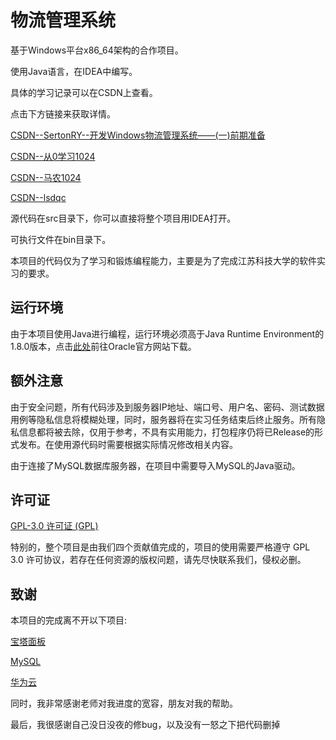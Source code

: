 # 物流管理系统

基于Windows平台x86_64架构的合作项目。

使用Java语言，在IDEA中编写。

具体的学习记录可以在CSDN上查看。

点击下方链接来获取详情。



[CSDN--SertonRY--开发Windows物流管理系统——(一)前期准备](https://blog.csdn.net/weixin_42588702/article/details/111599633)



[CSDN--从0学习1024](https://blog.csdn.net/qq_43632370)



[CSDN--马农1024](https://blog.csdn.net/weixin_44206322)



[CSDN--lsdqc](https://blog.csdn.net/weixin_49944622)



源代码在src目录下，你可以直接将整个项目用IDEA打开。

可执行文件在bin目录下。

本项目的代码仅为了学习和锻炼编程能力，主要是为了完成江苏科技大学的软件实习的要求。

## 运行环境

由于本项目使用Java进行编程，运行环境必须高于Java Runtime Environment的1.8.0版本，点击[此处](https://www.oracle.com/java/technologies/javase/javase-jdk8-downloads.html)前往Oracle官方网站下载。

## 额外注意

由于安全问题，所有代码涉及到服务器IP地址、端口号、用户名、密码、测试数据用例等隐私信息将模糊处理，同时，服务器将在实习任务结束后终止服务。所有隐私信息都将被去除，仅用于参考，不具有实用能力，打包程序仍将已Release的形式发布。在使用源代码时需要根据实际情况修改相关内容。

由于连接了MySQL数据库服务器，在项目中需要导入MySQL的Java驱动。

## 许可证

[GPL-3.0 许可证 (GPL)](https://github.com/SertonRY/Logistic-Management-System)

特别的，整个项目是由我们四个贡献值完成的，项目的使用需要严格遵守 GPL 3.0 许可协议，若存在任何资源的版权问题，请先尽快联系我们，侵权必删。

## 致谢

本项目的完成离不开以下项目:



[宝塔面板](https://www.bt.cn/)



[MySQL](https://www.mysql.com/)



[华为云](https://www.huaweicloud.com/)



同时，我非常感谢老师对我进度的宽容，朋友对我的帮助。

最后，我很感谢自己没日没夜的修bug，以及没有一怒之下把代码删掉